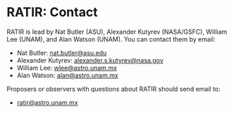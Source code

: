 # RATIR: Contact

<p>RATIR is lead by Nat Butler (ASU), Alexander Kutyrev (NASA/GSFC),
William Lee (UNAM), and Alan Watson (UNAM). You can contact them by email:</p>

<ul>
<li>Nat Butler: <a href="mailto:nat.butler@asu.edu">nat.butler@asu.edu</a></li>
<li>Alexander Kutyrev: <a href="mailto:alexander.s.kutyrev@nasa.gov">alexander.s.kutyrev@nasa.gov</a></li>
<li>William Lee: <a href="mailto:wlee@astro.unam.mx">wlee@astro.unam.mx</a></li>
<li>Alan Watson: <a href="mailto:alan@astro.unam.mx">alan@astro.unam.mx</a></li>
</ul>

<p>Proposers or observers with questions about RATIR should send email to:</p>

<ul>
<li><a href="mailto:ratir@astro.unam.mx">ratir@astro.unam.mx</a></li>
</ul>

